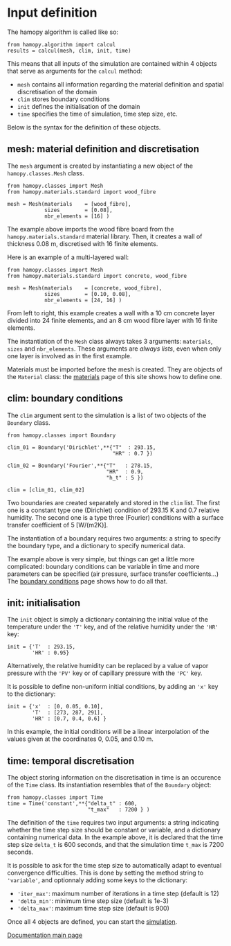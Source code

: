 # Input definition

The hamopy algorithm is called like so:

	from hamopy.algorithm import calcul
	results = calcul(mesh, clim, init, time)

This means that all inputs of the simulation are contained within 4 objects that serve as arguments for the `calcul` method:

* `mesh` contains all information regarding the material definition and spatial discretisation of the domain
* `clim` stores boundary conditions
* `init` defines the initialisation of the domain
* `time` specifies the time of simulation, time step size, etc.

Below is the syntax for the definition of these objects.

## mesh: material definition and discretisation

The `mesh` argument is created by instantiating a new object of the `hamopy.classes.Mesh` class.

	from hamopy.classes import Mesh
	from hamopy.materials.standard import wood_fibre

	mesh = Mesh(materials    = [wood_fibre],
            	sizes        = [0.08],
            	nbr_elements = [16] )

The example above imports the wood fibre board from the `hamopy.materials.standard` material library. Then, it creates a wall of thickness 0.08 m, discretised with 16 finite elements.

Here is an example of a multi-layered wall:

	from hamopy.classes import Mesh
	from hamopy.materials.standard import concrete, wood_fibre

	mesh = Mesh(materials    = [concrete, wood_fibre],
	            sizes        = [0.10, 0.08],
	            nbr_elements = [24, 16] )

From left to right, this example creates a wall with a 10 cm concrete layer divided into 24 finite elements, and an 8 cm wood fibre layer with 16 finite elements.

The instantiation of the `Mesh` class always takes 3 arguments: `materials`, `sizes` and `nbr_elements`. These arguments are *always lists*, even when only one layer is involved as in the first example.

Materials must be imported before the mesh is created. They are objects of the `Material` class: the [materials](materials.md) page of this site shows how to define one.

## clim: boundary conditions

The `clim` argument sent to the simulation is a list of two objects of the `Boundary` class.

	from hamopy.classes import Boundary
	
	clim_01 = Boundary('Dirichlet',**{"T"  : 293.15,
	                                  "HR" : 0.7 })
	
	clim_02 = Boundary('Fourier',**{"T"   : 278.15,
	                                "HR"  : 0.9,
	                                "h_t" : 5 })
	
	clim = [clim_01, clim_02]

Two boundaries are created separately and stored in the `clim` list. The first one is a constant type one (Dirichlet) condition of 293.15 K and 0.7 relative humidity. The second one is a type three (Fourier) conditions with a surface transfer coefficient of 5 [W/(m2K)].

The instantiation of a boundary requires two arguments: a string to specify the boundary type, and a dictionary to specify numerical data.

The example above is very simple, but things can get a little more complicated: boundary conditions can be variable in time and more parameters can be specified (air pressure, surface transfer coefficients...) The [boundary conditions](boundary.md) page shows how to do all that.

## init: initialisation

The `init` object is simply a dictionary containing the initial value of the temperature under the `'T'` key, and of the relative humidity under the `'HR'` key:

	init = {'T'  : 293.15,
	        'HR' : 0.95}

Alternatively, the relative humidity can be replaced by a value of vapor pressure with the `'PV'` key or of capillary pressure with the `'PC'` key.

It is possible to define non-uniform initial conditions, by adding an `'x'` key to the dictionary:

	init = {'x'  : [0, 0.05, 0.10],
	        'T'  : [273, 287, 291],
	        'HR' : [0.7, 0.4, 0.6] }

In this example, the initial conditions will be a linear interpolation of the values given at the coordinates 0, 0.05, and 0.10 m.

## time: temporal discretisation

The object storing information on the discretisation in time is an occurence of the `Time` class. Its instantiation resembles that of the `Boundary` object:

	from hamopy.classes import Time
	time = Time('constant',**{"delta_t" : 600,
	                          "t_max"   : 7200 } )

The definition of the `time` requires two input arguments: a string indicating whether the time step size should be constant or variable, and a dictionary containing numerical data. In the example above, it is declared that the time step size `delta_t` is 600 seconds, and that the simulation time `t_max` is 7200 seconds.

It is possible to ask for the time step size to automatically adapt to eventual convergence difficulties. This is done by setting the method string to `'variable'`, and optionnaly adding some keys to the dictionary:

* `'iter_max'`: maximum number of iterations in a time step (default is 12)
* `'delta_min'`: minimum time step size (default is 1e-3)
* `'delta_max'`: maximum time step size (default is 900)

Once all 4 objects are defined, you can start the [simulation](simulation.md).

[Documentation main page](../index.md)

